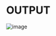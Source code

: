 # OUTPUT
![image](https://github.com/user-attachments/assets/15395d3b-4279-4a86-bc31-7ea890089c00)

